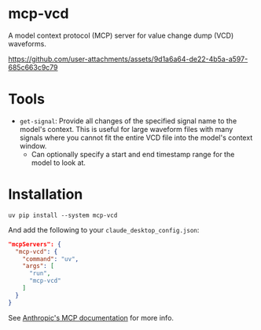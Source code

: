 # mcp-vcd

A model context protocol (MCP) server for value change dump (VCD) waveforms.

https://github.com/user-attachments/assets/9d1a6a64-de22-4b5a-a597-685c663c9c79

# Tools

- `get-signal`: Provide all changes of the specified signal name to the model's context. This is useful for large waveform files with many signals where you cannot fit the entire VCD file into the model's context window.
  - Can optionally specify a start and end timestamp range for the model to look at.

# Installation

`uv pip install --system mcp-vcd`

And add the following to your `claude_desktop_config.json`:

```json
"mcpServers": {
  "mcp-vcd": {
    "command": "uv",
    "args": [
      "run",
      "mcp-vcd"
    ]
  }
}
```
See [Anthropic's MCP documentation](https://modelcontextprotocol.io/quickstart/user) for more info.
